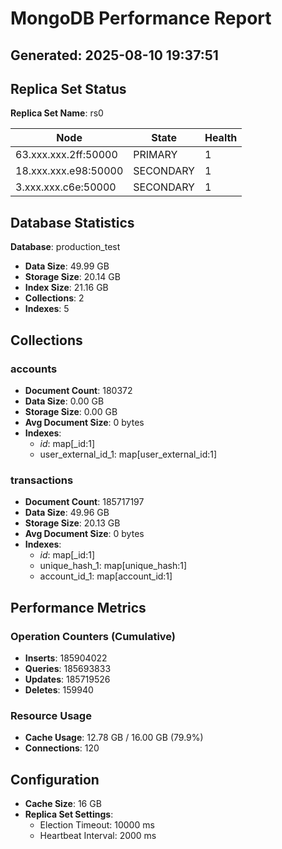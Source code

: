 # MongoDB Performance Report

## Generated: 2025-08-10 19:37:51

## Replica Set Status

**Replica Set Name**: rs0

| Node | State | Health |
|------|-------|--------|
| 63.xxx.xxx.2ff:50000 | PRIMARY | 1 |
| 18.xxx.xxx.e98:50000 | SECONDARY | 1 |
| 3.xxx.xxx.c6e:50000 | SECONDARY | 1 |

## Database Statistics

**Database**: production_test

- **Data Size**: 49.99 GB
- **Storage Size**: 20.14 GB
- **Index Size**: 21.16 GB
- **Collections**: 2
- **Indexes**: 5

## Collections

### accounts
- **Document Count**: 180372
- **Data Size**: 0.00 GB
- **Storage Size**: 0.00 GB
- **Avg Document Size**: 0 bytes
- **Indexes**:
  - _id_: map[_id:1]
  - user_external_id_1: map[user_external_id:1]

### transactions
- **Document Count**: 185717197
- **Data Size**: 49.96 GB
- **Storage Size**: 20.13 GB
- **Avg Document Size**: 0 bytes
- **Indexes**:
  - _id_: map[_id:1]
  - unique_hash_1: map[unique_hash:1]
  - account_id_1: map[account_id:1]

## Performance Metrics

### Operation Counters (Cumulative)
- **Inserts**: 185904022
- **Queries**: 185693833
- **Updates**: 185719526
- **Deletes**: 159940

### Resource Usage
- **Cache Usage**: 12.78 GB / 16.00 GB (79.9%)
- **Connections**: 120

## Configuration

- **Cache Size**: 16 GB
- **Replica Set Settings**:
  - Election Timeout: 10000 ms
  - Heartbeat Interval: 2000 ms

